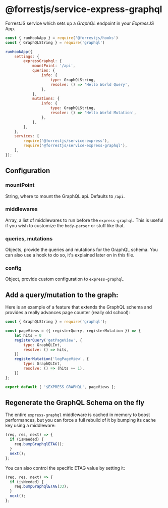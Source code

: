 # @forrestjs/service-express-graphql

ForrestJS service which sets up a _GraphQL_ endpoint in your _ExpressJS_ App.

```js
const { runHookApp } = require('@forrestjs/hooks')
const { GraphQLString } = require('graphql')

runHookApp({
    settings: {
        expressGraphql: {
            mountPoint: '/api',
            queries: {
                info: {
                    type: GraphQLString,
                    resolve: () => 'Hello World Query',
                },
            },
            mutations: {
                info: {
                    type: GraphQLString,
                    resolve: () => 'Hello World Mutation',
                },
            },
        },
    },
    services: [
        require('@forrestjs/service-express'),
        require('@forrestjs/service-express-graphql'),
    ],
});
```

## Configuration

### mountPoint

String, where to mount the GraphQL api. Defaults to `/api`.

### middlewares

Array, a list of middlewares to run before the `express-graphql`.
This is useful if you wish to customize the `body-parser` or stuff like that.

### queries, mutations

Objects, provide the queries and mutations for the GraphQL schema. You can also
use a hook to do so, it's explained later on in this file.

### config

Object, provide custom configuration to `express-graphql`.

## Add a query/mutation to the graph:

Here is an example of a feature that extends the GraphQL schema and provides a really
advances page counter (really old school):

```js
const { GraphQLString } = require('graphql');

const pageViews = ({ registerQuery, registerMutation }) => {
    let hits = 0
    registerQuery('getPageView', {
        type: GraphQLInt,
        resolve: () => hits,
    })
    registerMutation('logPageView', {
        type: GraphQLInt,
        resolve: () => (hits += 1),
    })
};

export default [ '$EXPRESS_GRAPHQL', pageViews ];
```

## Regenerate the GraphQL Schema on the fly

The entire `express-graphql` middleware is cached in memory to boost performances, but
you can force a full rebuild of it by bumping its cache key using a middleware:

```js
(req, res, next) => {
  if (isNeeded) {
    req.bumpGraphqlETAG();
  }
  next();
};
```

You can also control the specific ETAG value by setting it:

```js
(req, res, next) => {
  if (isNeeded) {
    req.bumpGraphqlETAG(33);
  }
  next();
};
```
